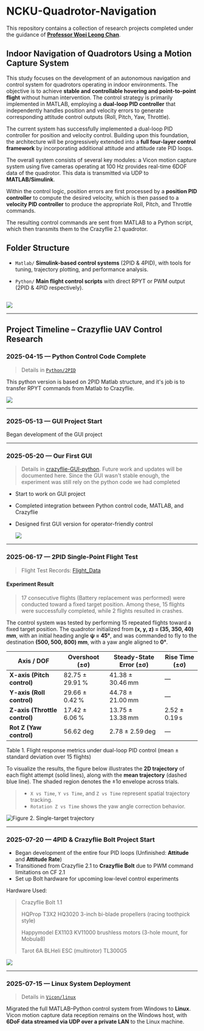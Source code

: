 # NCKU-Quadrotor-Navigation

This repository contains a collection of research projects completed under the guidance of [**Professor Woei Leong Chan**](https://iaa.ncku.edu.tw/p/412-1104-29048.php?Lang=en).


## Indoor Navigation of Quadrotors Using a Motion Capture System

This study focuses on the development of an autonomous navigation and control system for quadrotors operating in indoor environments. The objective is to achieve **stable and controllable hovering and point-to-point flight** without human intervention. The control strategy is primarily implemented in MATLAB, employing a **dual-loop PID controller** that independently handles position and velocity errors to generate corresponding attitude control outputs (Roll, Pitch, Yaw, Throttle).

The current system has successfully implemented a dual-loop PID controller for position and velocity control. Building upon this foundation, the architecture will be progressively extended into a **full four-layer control framework** by incorporating additional attitude and attitude rate PID loops.

The overall system consists of several key modules: a Vicon motion capture system using five cameras operating at 100 Hz provides real-time 6DOF data of the quadrotor. This data is transmitted via UDP to **MATLAB/Simulink**.

Within the control logic, position errors are first processed by a **position PID controller** to compute the desired velocity, which is then passed to a **velocity PID controller** to produce the appropriate Roll, Pitch, and Throttle commands.

The resulting control commands are sent from MATLAB to a Python script, which then transmits them to the Crazyflie 2.1 quadrotor.

##  Folder Structure

* `Matlab/`
  **Simulink-based control systems** (2PID & 4PID), with tools for tuning, trajectory plotting, and performance analysis.

* `Python/`
  **Main flight control scripts** with direct RPYT or PWM output (2PID & 4PID respectively).

  
 ## 
 
![](https://github.com/Lee-Chun-Yi/NCKU-Quadrotor-Navigation/blob/main/image/%E8%9E%A2%E5%B9%95%E6%93%B7%E5%8F%96%E7%95%AB%E9%9D%A2%202025-07-11%20204155.png)


---

## Project Timeline – Crazyflie UAV Control Research

### 2025-04-15 — Python Control Code Complete

   > Details in [`Python/2PID`](./Python/2PID)

This python version is based on 2PID Matlab structure, and it's job is to transfer RPYT commands from Matlab to Crazyflie.
  
![](https://github.com/Lee-Chun-Yi/NCKU-Quadrotor-Navigation/blob/main/image/%E8%9E%A2%E5%B9%95%E6%93%B7%E5%8F%96%E7%95%AB%E9%9D%A2%202025-08-11%2002153.png)  

---

### **2025-05-13 — GUI Project Start**

 Began development of the GUI project

---


### **2025-05-20 — Our First GUI**

> Details in [crazyflie-GUI-python](https://github.com/Lee-Chun-Yi/crazyflie-GUI-python/tree/main). Future work and updates will be documented here.
> Since the GUI wasn't stable enough, the experiment was still rely on the python code we had completed

* Start to work on GUI project
* Completed integration between Python control code, MATLAB, and Crazyflie
* Designed first GUI version for operator-friendly control

  ![](https://github.com/Lee-Chun-Yi/crazyflie-GUI-python/blob/main/image/%E8%9E%A2%E5%B9%95%E6%93%B7%E5%8F%96%E7%95%AB%E9%9D%A2%202025-08-11%20005757.png)

---


### 2025-06-17 — 2PID Single-Point Flight Test
> Flight Test Records: [Flight_Data](https://github.com/Lee-Chun-Yi/NCKU-Quadrotor-Navigation/tree/main/experiment_results/flight_data)

#### Experiment Result


>  17 consecutive flights (Battery replacement was performed) were conducted toward a fixed target position. Among these, 15 flights were successfully completed, while 2 flights resulted in crashes. 

The control system was tested by performing 15 repeated flights toward a fixed target position. The quadrotor initialized from
**(x, y, z) = (35, 350, 40) mm**, with an initial heading angle **ψ = 45°**, and was commanded to fly to the destination **(500, 500, 800) mm**, with a yaw angle aligned to **0°**.


| **Axis / DOF**                    | **Overshoot (±σ)**     | **Steady-State Error (±σ)**     | **Rise Time (±σ)**     |
| --------------------------------- | ---------------------- | ------------------------------- | ---------------------- |
| **X-axis (Pitch control)**        | 82.75 ± 29.91 %        | 41.38 ± 30.46 mm                | —                      |
| **Y-axis (Roll control)**         | 29.66 ± 0.42 %         | 44.78 ± 21.00 mm                | —                      |
| **Z-axis (Throttle control)**     | 17.42 ± 6.06 %         | 13.75 ± 13.38 mm                | 2.52 ± 0.19 s          |
| **Rot Z (Yaw control)**           | 56.62 deg              | 2.78 ± 2.59 deg                 | —                      |

Table 1. Flight response metrics under dual-loop PID control (mean ± standard deviation over 15 flights)


To visualize the results, the figure below illustrates the **2D trajectory** of each flight attempt (solid lines), along with the **mean trajectory** (dashed blue line). The shaded region denotes the ±1σ envelope across trials.

> * `X vs Time`, `Y vs Time`, and `Z vs Time` represent spatial trajectory tracking.
> * `Rotation Z vs Time` shows the yaw angle correction behavior.

![Figure 2. Single-target trajectory](https://github.com/Lee-Chun-Yi/NCKU-Quadrotor-Navigation/blob/main/image/%E8%9E%A2%E5%B9%95%E6%93%B7%E5%8F%96%E7%95%AB%E9%9D%A2%202025-07-23%20114535.png)

---


### **2025-07-20 — 4PID & Crazyflie Bolt Project Start**

* Began development of the entire four PID loops (Unfinished: **Attitude** and **Attitude Rate**)
* Transitioned from Crazyflie 2.1 to **Crazyflie Bolt** due to PWM command limitations on CF 2.1
* Set up Bolt hardware for upcoming low-level control experiments

 Hardware Used:
> Crazyflie Bolt 1.1
> 
> HQProp T3X2 HQ3020 3-inch bi-blade propellers (racing toothpick style)
> 
> Happymodel EX1103 KV11000 brushless motors (3-hole mount, for Mobula8)
> 
> Tarot 6A BLHeli ESC (multirotor) TL300G5

![](https://github.com/Lee-Chun-Yi/NCKU-Quadrotor-Navigation/blob/main/image/%E8%9E%A2%E5%B9%95%E6%93%B7%E5%8F%96%E7%95%AB%E9%9D%A2%202025-08-08%20041930.png)

---


### 2025-07-15 — Linux System Deployment

> Details in [`Vicon/linux`](./Vicon/linux.md)


Migrated the full MATLAB–Python control system from Windows to **Linux**.
Vicon motion capture data reception remains on the Windows host, with **6DoF data streamed via UDP over a private LAN** to the Linux machine.




